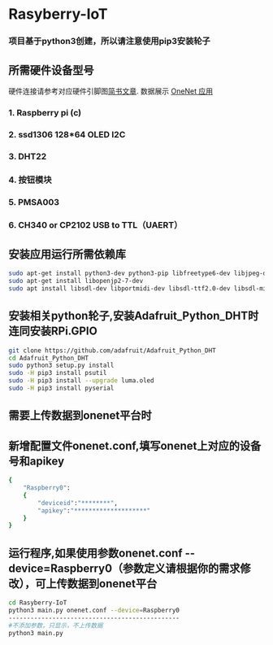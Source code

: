 # Rasyberry-IoT
### 项目基于python3创建，所以请注意使用pip3安装轮子

## 所需硬件设备型号

硬件连接请参考对应硬件引脚图[简书文章](https://www.jianshu.com/u/06e291ec9827).
数据展示 [OneNet 应用](https://open.iot.10086.cn/appview/p/18739ef05c7a7c8bd6f631aa7e70b02a)

### 1. Raspberry pi (c)
### 2. ssd1306 128*64 OLED I2C
### 3. DHT22
### 4. 按钮模块
### 5. PMSA003
### 6. CH340 or CP2102 USB to TTL（UAERT）

## 安装应用运行所需依赖库
```sh
sudo apt-get install python3-dev python3-pip libfreetype6-dev libjpeg-dev build-essential
sudo apt-get install libopenjp2-7-dev
sudo apt install libsdl-dev libportmidi-dev libsdl-ttf2.0-dev libsdl-mixer1.2-dev libsdl-image1.2-dev
```

## 安装相关python轮子,安装Adafruit_Python_DHT时连同安装RPi.GPIO
```sh
git clone https://github.com/adafruit/Adafruit_Python_DHT
cd Adafruit_Python_DHT
sudo python3 setup.py install
sudo -H pip3 install psutil
sudo -H pip3 install --upgrade luma.oled
sudo -H pip3 install pyserial
```

## 需要上传数据到onenet平台时
## 新增配置文件onenet.conf,填写onenet上对应的设备号和apikey
```sh
{  
	"Raspberry0":  
	{     
		"deviceid":"********",
		"apikey":"********************"
	} 
} 
```

## 运行程序,如果使用参数onenet.conf --device=Raspberry0（参数定义请根据你的需求修改），可上传数据到onenet平台
```sh
cd Rasyberry-IoT
python3 main.py onenet.conf --device=Raspberry0
-----------------------------------------------
#不添加参数，只显示，不上传数据
python3 main.py
```


